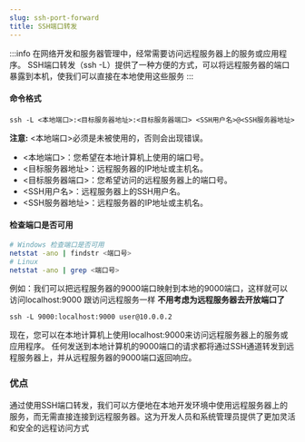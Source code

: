```yaml
---
slug: ssh-port-forward
title: SSH端口转发
---
```


:::info
在网络开发和服务器管理中，经常需要访问远程服务器上的服务或应用程序。
SSH端口转发（ssh -L）提供了一种方便的方式，可以将远程服务器的端口暴露到本机，使我们可以直接在本地使用这些服务
:::

#### 命令格式
```shell
ssh -L <本地端口>:<目标服务器地址>:<目标服务器端口> <SSH用户名>@<SSH服务器地址>
```

**注意:** <本地端口>必须是未被使用的，否则会出现错误。

- <本地端口>：您希望在本地计算机上使用的端口号。
- <目标服务器地址>：远程服务器的IP地址或主机名。
- <目标服务器端口>：您希望访问的远程服务器上的端口号。
- <SSH用户名>：远程服务器上的SSH用户名。
- <SSH服务器地址>：远程服务器的IP地址或主机名。


#### 检查端口是否可用
```bash
# Windows 检查端口是否可用
netstat -ano | findstr <端口号>
# Linux
netstat -ano | grep <端口号>
```

例如：我们可以把远程服务器的9000端口映射到本地的9000端口，这样就可以访问localhost:9000 跟访问远程服务一样
**不用考虑为远程服务器去开放端口了**

```shell
ssh -L 9000:localhost:9000 user@10.0.0.2
```

现在，您可以在本地计算机上使用localhost:9000来访问远程服务器上的服务或应用程序。
任何发送到本地计算机的9000端口的请求都将通过SSH通道转发到远程服务器上，并从远程服务器的9000端口返回响应。

### 优点
通过使用SSH端口转发，我们可以方便地在本地开发环境中使用远程服务器上的服务，而无需直接连接到远程服务器。这为开发人员和系统管理员提供了更加灵活和安全的远程访问方式
